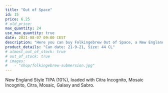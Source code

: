 ```yaml
---
title: "Out of Space"
id: 15
price: 6.25
# old_price:
max_quantity: 24
use_max_quantity: true
date: 2021-08-07 09:00 CEST
description: "Here you can buy Folkingebrew Out of Space, a New England Style TIPA (10%), loaded with Citra Incognito, Mosaic Incognito, Citra, Mosaic, Galaxy and Sabro."
product_details: "Can date: 21-9-21, Size: 44 CL"
# almost_out_of_stock: true
# out_of_stock: true
# images:
#   - "shop/folkingebrew-submersion.jpg"
---
```


New England Style TIPA (10%), loaded with Citra Incognito, Mosaic Incognito, Citra, Mosaic, Galaxy and Sabro.
